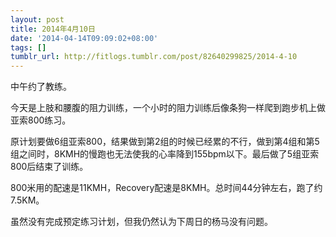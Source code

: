 ```yaml
---
layout: post
title: 2014年4月10日
date: '2014-04-14T09:09:02+08:00'
tags: []
tumblr_url: http://fitlogs.tumblr.com/post/82640299825/2014-4-10
---
```

中午约了教练。

今天是上肢和腰腹的阻力训练，一个小时的阻力训练后像条狗一样爬到跑步机上做亚索800练习。

原计划要做6组亚索800，结果做到第2组的时候已经累的不行，做到第4组和第5组之间时，8KMH的慢跑也无法使我的心率降到155bpm以下。最后做了5组亚索800后结束了训练。

800米用的配速是11KMH，Recovery配速是8KMH。总时间44分钟左右，跑了约7.5KM。

虽然没有完成预定练习计划，但我仍然认为下周日的杨马没有问题。
